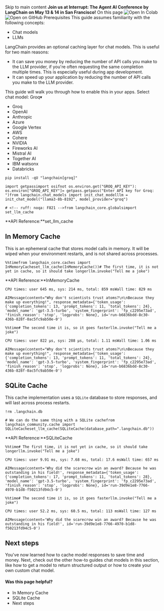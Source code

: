 Skip to main content
**Join us at Interrupt: The Agent AI Conference by LangChain on May 13 & 14 in San Francisco!**
On this page
![Open In Colab](https://colab.research.google.com/assets/colab-badge.svg)![Open on GitHub](https://img.shields.io/badge/Open%20on%20GitHub-grey?logo=github&logoColor=white)
Prerequisites
This guide assumes familiarity with the following concepts:
  * Chat models
  * LLMs


LangChain provides an optional caching layer for chat models. This is useful for two main reasons:
  * It can save you money by reducing the number of API calls you make to the LLM provider, if you're often requesting the same completion multiple times. This is especially useful during app development.
  * It can speed up your application by reducing the number of API calls you make to the LLM provider.


This guide will walk you through how to enable this in your apps.
Select chat model:
Groq▾
* Groq
* OpenAI
* Anthropic
* Azure
* Google Vertex
* AWS
* Cohere
* NVIDIA
* Fireworks AI
* Mistral AI
* Together AI
* IBM watsonx
* Databricks
```
pip install -qU "langchain[groq]"
```

```
import getpassimport osifnot os.environ.get("GROQ_API_KEY"): os.environ["GROQ_API_KEY"]= getpass.getpass("Enter API key for Groq: ")from langchain.chat_models import init_chat_modelllm = init_chat_model("llama3-8b-8192", model_provider="groq")
```

```
# <!-- ruff: noqa: F821 -->from langchain_core.globalsimport set_llm_cache
```

**API Reference:**set_llm_cache
## In Memory Cache​
This is an ephemeral cache that stores model calls in memory. It will be wiped when your environment restarts, and is not shared across processes.
```
%%timefrom langchain_core.caches import InMemoryCacheset_llm_cache(InMemoryCache())# The first time, it is not yet in cache, so it should take longerllm.invoke("Tell me a joke")
```

**API Reference:**InMemoryCache
```
CPU times: user 645 ms, sys: 214 ms, total: 859 msWall time: 829 ms
```

```
AIMessage(content="Why don't scientists trust atoms?\n\nBecause they make up everything!", response_metadata={'token_usage': {'completion_tokens': 13, 'prompt_tokens': 11, 'total_tokens': 24}, 'model_name': 'gpt-3.5-turbo', 'system_fingerprint': 'fp_c2295e73ad', 'finish_reason': 'stop', 'logprobs': None}, id='run-b6836bdd-8c30-436b-828f-0ac5fc9ab50e-0')
```

```
%%time# The second time it is, so it goes fasterllm.invoke("Tell me a joke")
```

```
CPU times: user 822 µs, sys: 288 µs, total: 1.11 msWall time: 1.06 ms
```

```
AIMessage(content="Why don't scientists trust atoms?\n\nBecause they make up everything!", response_metadata={'token_usage': {'completion_tokens': 13, 'prompt_tokens': 11, 'total_tokens': 24}, 'model_name': 'gpt-3.5-turbo', 'system_fingerprint': 'fp_c2295e73ad', 'finish_reason': 'stop', 'logprobs': None}, id='run-b6836bdd-8c30-436b-828f-0ac5fc9ab50e-0')
```

## SQLite Cache​
This cache implementation uses a `SQLite` database to store responses, and will last across process restarts.
```
!rm .langchain.db
```

```
# We can do the same thing with a SQLite cachefrom langchain_community.cache import SQLiteCacheset_llm_cache(SQLiteCache(database_path=".langchain.db"))
```

**API Reference:**SQLiteCache
```
%%time# The first time, it is not yet in cache, so it should take longerllm.invoke("Tell me a joke")
```

```
CPU times: user 9.91 ms, sys: 7.68 ms, total: 17.6 msWall time: 657 ms
```

```
AIMessage(content='Why did the scarecrow win an award? Because he was outstanding in his field!', response_metadata={'token_usage': {'completion_tokens': 17, 'prompt_tokens': 11, 'total_tokens': 28}, 'model_name': 'gpt-3.5-turbo', 'system_fingerprint': 'fp_c2295e73ad', 'finish_reason': 'stop', 'logprobs': None}, id='run-39d9e1e8-7766-4970-b1d8-f50213fd94c5-0')
```

```
%%time# The second time it is, so it goes fasterllm.invoke("Tell me a joke")
```

```
CPU times: user 52.2 ms, sys: 60.5 ms, total: 113 msWall time: 127 ms
```

```
AIMessage(content='Why did the scarecrow win an award? Because he was outstanding in his field!', id='run-39d9e1e8-7766-4970-b1d8-f50213fd94c5-0')
```

## Next steps​
You've now learned how to cache model responses to save time and money.
Next, check out the other how-to guides chat models in this section, like how to get a model to return structured output or how to create your own custom chat model.
#### Was this page helpful?
  * In Memory Cache
  * SQLite Cache
  * Next steps


